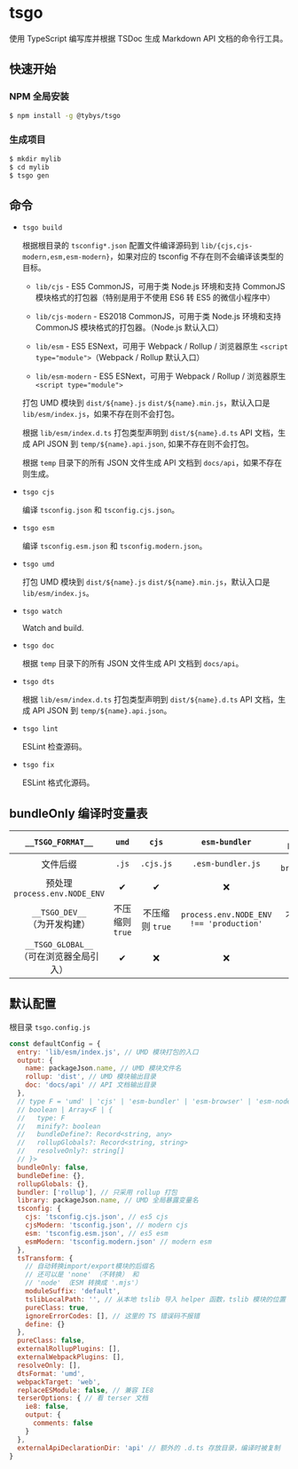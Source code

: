 # tsgo

使用 TypeScript 编写库并根据 TSDoc 生成 Markdown API 文档的命令行工具。

## 快速开始

### NPM 全局安装

``` bash
$ npm install -g @tybys/tsgo
```

### 生成项目

``` bash
$ mkdir mylib
$ cd mylib
$ tsgo gen
```

## 命令

* `tsgo build`

    根据根目录的 `tsconfig*.json` 配置文件编译源码到 `lib/{cjs,cjs-modern,esm,esm-modern}`，如果对应的 tsconfig 不存在则不会编译该类型的目标。

    * `lib/cjs` - ES5 CommonJS，可用于类 Node.js 环境和支持 CommonJS 模块格式的打包器（特别是用于不使用 ES6 转 ES5 的微信小程序中）

    * `lib/cjs-modern` - ES2018 CommonJS，可用于类 Node.js 环境和支持 CommonJS 模块格式的打包器。（Node.js 默认入口）

    * `lib/esm` - ES5 ESNext，可用于 Webpack / Rollup / 浏览器原生 `<script type="module">`（Webpack / Rollup 默认入口）

    * `lib/esm-modern` - ES5 ESNext，可用于 Webpack / Rollup / 浏览器原生 `<script type="module">`

    打包 UMD 模块到 `dist/${name}.js` `dist/${name}.min.js`，默认入口是 `lib/esm/index.js`，如果不存在则不会打包。

    根据 `lib/esm/index.d.ts` 打包类型声明到 `dist/${name}.d.ts` API 文档，生成 API JSON 到 `temp/${name}.api.json`, 如果不存在则不会打包。

    根据 `temp` 目录下的所有 JSON 文件生成 API 文档到 `docs/api`，如果不存在则生成。

* `tsgo cjs`

    编译 `tsconfig.json` 和 `tsconfig.cjs.json`。

* `tsgo esm`

    编译 `tsconfig.esm.json` 和 `tsconfig.modern.json`。

* `tsgo umd`

    打包 UMD 模块到 `dist/${name}.js` `dist/${name}.min.js`，默认入口是 `lib/esm/index.js`。

* `tsgo watch`

    Watch and build.

* `tsgo doc`

    根据 `temp` 目录下的所有 JSON 文件生成 API 文档到 `docs/api`。

* `tsgo dts`

    根据 `lib/esm/index.d.ts` 打包类型声明到 `dist/${name}.d.ts` API 文档，生成 API JSON 到 `temp/${name}.api.json`。

* `tsgo lint`

    ESLint 检查源码。

* `tsgo fix`

    ESLint 格式化源码。

## bundleOnly 编译时变量表

| `__TSGO_FORMAT__` | `umd` | `cjs` | `esm-bundler` | `esm-browser` | `esm-node` | `iife` |
| :-----: | :----: | :----: | :----: | :----: | :----: | :----: |
| 文件后缀 | `.js` | `.cjs.js` | `.esm-bundler.js` | `.esm-browser.js` | `.mjs` | `.global.js` |
| 预处理 `process.env.NODE_ENV` | ✔ | ✔ | ❌ | ✔ | ❌ | ✔ |
| `__TSGO_DEV__` <br/>（为开发构建） | 不压缩则 `true` | 不压缩则 `true` | `process.env.NODE_ENV !== 'production'` | 不压缩则 `true` | `process.env.NODE_ENV !== 'production'` | 不压缩则 `true` |
| `__TSGO_GLOBAL__` <br/>（可在浏览器全局引入） | ✔ | ❌ | ❌ |❌ | ❌ | ✔ |

## 默认配置

根目录 `tsgo.config.js`

``` js
const defaultConfig = {
  entry: 'lib/esm/index.js', // UMD 模块打包的入口
  output: {
    name: packageJson.name, // UMD 模块文件名
    rollup: 'dist', // UMD 模块输出目录
    doc: 'docs/api' // API 文档输出目录
  },
  // type F = 'umd' | 'cjs' | 'esm-bundler' | 'esm-browser' | 'esm-node' | 'iife'
  // boolean | Array<F | {
  //   type: F
  //   minify?: boolean
  //   bundleDefine?: Record<string, any>
  //   rollupGlobals?: Record<string, string>
  //   resolveOnly?: string[]
  // }>
  bundleOnly: false,
  bundleDefine: {},
  rollupGlobals: {},
  bundler: ['rollup'], // 只采用 rollup 打包
  library: packageJson.name, // UMD 全局暴露变量名
  tsconfig: {
    cjs: 'tsconfig.cjs.json', // es5 cjs
    cjsModern: 'tsconfig.json', // modern cjs
    esm: 'tsconfig.esm.json', // es5 esm
    esmModern: 'tsconfig.modern.json' // modern esm
  },
  tsTransform: {
    // 自动转换import/export模块的后缀名
    // 还可以是 'none' （不转换） 和
    // 'node' （ESM 转换成 '.mjs'）
    moduleSuffix: 'default',
    tslibLocalPath: '', // 从本地 tslib 导入 helper 函数，tslib 模块的位置
    pureClass: true,
    ignoreErrorCodes: [], // 这里的 TS 错误码不报错
    define: {}
  },
  pureClass: false,
  externalRollupPlugins: [],
  externalWebpackPlugins: [],
  resolveOnly: [],
  dtsFormat: 'umd',
  webpackTarget: 'web',
  replaceESModule: false, // 兼容 IE8
  terserOptions: { // 看 terser 文档
    ie8: false,
    output: {
      comments: false
    }
  },
  externalApiDeclarationDir: 'api' // 额外的 .d.ts 存放目录，编译时被复制 
}
```
